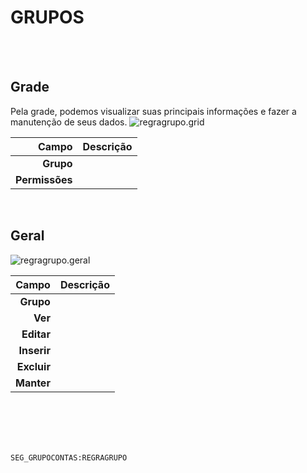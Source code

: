 # GRUPOS
<br>
<br>

## Grade
Pela grade, podemos visualizar suas principais informações e fazer a manutenção de seus dados.
![regragrupo.grid](https://raw.githubusercontent.com/netforcews/docs-erp/master/geral/imagens/regragrupo.grid.png)

Campo | Descrição
--:|---
**Grupo** | 
**Permissões** | 
<br>

## Geral
![regragrupo.geral](https://raw.githubusercontent.com/netforcews/docs-erp/master/geral/imagens/regragrupo.geral.png)

Campo | Descrição
--:|---
**Grupo** | 
**Ver** | 
**Editar** | 
**Inserir** | 
**Excluir** | 
**Manter** | 
<br>
<br>
<br>
<br>

```SEG_GRUPOCONTAS:REGRAGRUPO```
